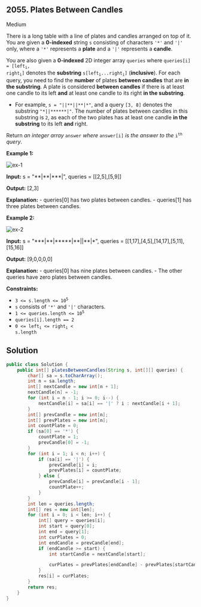 ## 2055\. Plates Between Candles

Medium

There is a long table with a line of plates and candles arranged on top of it. You are given a **0-indexed** string `s` consisting of characters `'*'` and `'|'` only, where a `'*'` represents a **plate** and a `'|'` represents a **candle**.

You are also given a **0-indexed** 2D integer array `queries` where <code>queries[i] = [left<sub>i</sub>, right<sub>i</sub>]</code> denotes the **substring** <code>s[left<sub>i</sub>...right<sub>i</sub>]</code> (**inclusive**). For each query, you need to find the **number** of plates **between candles** that are **in the substring**. A plate is considered **between candles** if there is at least one candle to its left **and** at least one candle to its right **in the substring**.

*   For example, `s = "||**||**|*"`, and a query `[3, 8]` denotes the substring `"*||******|"`. The number of plates between candles in this substring is `2`, as each of the two plates has at least one candle **in the substring** to its left **and** right.

Return _an integer array_ `answer` _where_ `answer[i]` _is the answer to the_ <code>i<sup>th</sup></code> _query_.

**Example 1:**

![ex-1](https://assets.leetcode.com/uploads/2021/10/04/ex-1.png)

**Input:** s = "\*\*|\*\*|\*\*\*|", queries = \[\[2,5],[5,9]]

**Output:** [2,3]

**Explanation:** - queries[0] has two plates between candles. - queries[1] has three plates between candles. 

**Example 2:**

![ex-2](https://assets.leetcode.com/uploads/2021/10/04/ex-2.png)

**Input:** s = "\*\*\*|\*\*|\*\*\*\*\*|\*\*||\*\*|\*", queries = \[\[1,17],[4,5],[14,17],[5,11],[15,16]]

**Output:** [9,0,0,0,0]

**Explanation:** - queries[0] has nine plates between candles. - The other queries have zero plates between candles. 

**Constraints:**

*   <code>3 <= s.length <= 10<sup>5</sup></code>
*   `s` consists of `'*'` and `'|'` characters.
*   <code>1 <= queries.length <= 10<sup>5</sup></code>
*   `queries[i].length == 2`
*   <code>0 <= left<sub>i</sub> <= right<sub>i</sub> < s.length</code>

## Solution

```java
public class Solution {
    public int[] platesBetweenCandles(String s, int[][] queries) {
        char[] sa = s.toCharArray();
        int n = sa.length;
        int[] nextCandle = new int[n + 1];
        nextCandle[n] = -1;
        for (int i = n - 1; i >= 0; i--) {
            nextCandle[i] = sa[i] == '|' ? i : nextCandle[i + 1];
        }
        int[] prevCandle = new int[n];
        int[] prevPlates = new int[n];
        int countPlate = 0;
        if (sa[0] == '*') {
            countPlate = 1;
            prevCandle[0] = -1;
        }
        for (int i = 1; i < n; i++) {
            if (sa[i] == '|') {
                prevCandle[i] = i;
                prevPlates[i] = countPlate;
            } else {
                prevCandle[i] = prevCandle[i - 1];
                countPlate++;
            }
        }
        int len = queries.length;
        int[] res = new int[len];
        for (int i = 0; i < len; i++) {
            int[] query = queries[i];
            int start = query[0];
            int end = query[1];
            int curPlates = 0;
            int endCandle = prevCandle[end];
            if (endCandle >= start) {
                int startCandle = nextCandle[start];

                curPlates = prevPlates[endCandle] - prevPlates[startCandle];
            }
            res[i] = curPlates;
        }
        return res;
    }
}
```